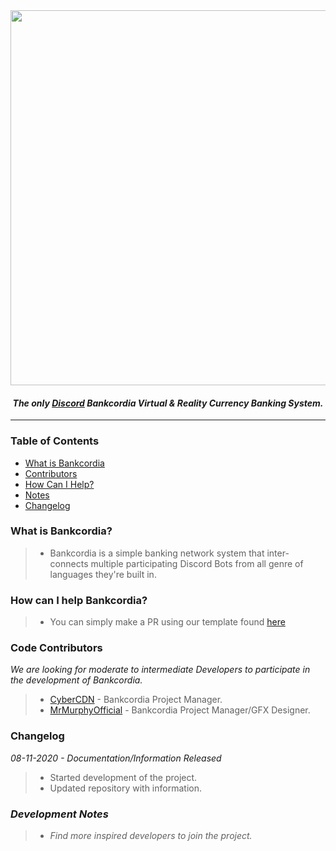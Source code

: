 <div align="center">

<img src="https://cdn.discordapp.com/attachments/772087937818296341/775132375151673424/Bankcordia.png" width="600px">

#### *The only [Discord](https://discord.com/) Bankcordia Virtual & Reality Currency Banking System.*

* * *

</div>



### Table of Contents
* [What is Bankcordia](#what-is-bankcordia)
* [Contributors](#code-contributors)
* [How Can I Help?](#how-can-i-help-bankcordia)
* [Notes](#development-notes)
* [Changelog](#changelog)

### What is Bankcordia?
> - Bankcordia is a simple banking network system that inter-connects multiple participating Discord Bots from all genre of languages they're built in.

### How can I help Bankcordia?
 > - You can simply make a PR using our template found [here](https://github.com/Bankcordia/About/blob/main/.applications/TEMPLATE.md)  

### Code Contributors
 *We are looking for moderate to intermediate Developers to participate in the development of Bankcordia.*

> - [CyberCDN](https://github.com/CyberCDN) - Bankcordia Project Manager. 
> - [MrMurphyOfficial](https://github.com/MrMurphyOfficial) - Bankcordia Project Manager/GFX Designer. 

### Changelog

*08-11-2020 - Documentation/Information Released*
> - Started development of the project.
> - Updated repository with information.

### *Development Notes*
> - *Find more inspired developers to join the project.*
